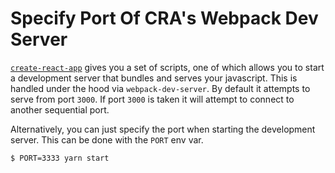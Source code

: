 # Specify Port Of CRA's Webpack Dev Server

[`create-react-app`](https://github.com/facebookincubator/create-react-app)
gives you a set of scripts, one of which allows you to start a development
server that bundles and serves your javascript. This is handled under the
hood via `webpack-dev-server`. By default it attempts to serve from port
`3000`. If port `3000` is taken it will attempt to connect to another
sequential port.

Alternatively, you can just specify the port when starting the development
server. This can be done with the `PORT` env var.

```bash
$ PORT=3333 yarn start
```
